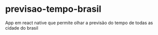 # previsao-tempo-brasil
App em react native que permite olhar a previsão do tempo de todas as cidade do brasil
